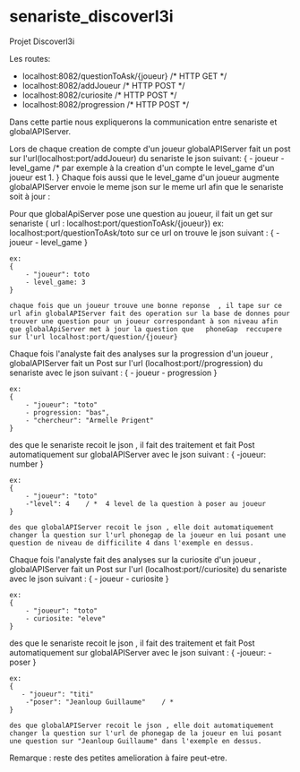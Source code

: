 # senariste_discoverl3i

Projet Discoverl3i

Les routes:
 - localhost:8082/questionToAsk/{joueur}   /* HTTP  GET */
 - localhost:8082/addJoueur    /* HTTP  POST */
 - localhost:8082/curiosite    /* HTTP POST */
 - localhost:8082/progression   /* HTTP POST */

Dans cette partie nous expliquerons la communication entre senariste et globalAPIServer.

Lors de chaque creation de compte d'un joueur globalAPIServer fait un post sur l'url(localhost:port/addJoueur) du senariste le json suivant:
    {
        - joueur
        - level_game  /* par exemple à la creation d'un compte le level_game d'un joueur est 1.
    }
Chaque fois aussi que le level_game d'un joueur augmente globalAPIServer envoie le meme json sur le meme url afin que le senariste soit à jour :
 



Pour que globalApiServer pose une question au joueur, il fait un get sur senariste ( url : localhost:port/questionToAsk/{joueur})
 ex: localhost:port/questionToAsk/toto
 sur ce url on trouve le json suivant :
    {
        - joueur
        - level_game
    }

    ex:
    {
        - "joueur": toto
        - level_game: 3
    }

    chaque fois que un joueur trouve une bonne reponse  , il tape sur ce url afin globalAPIServer fait des operation sur la base de donnes pour trouver une question pour un joueur correspondant à son niveau afin que globalApiServer met à jour la question que   phoneGap  reccupere sur l'url localhost:port/question/{joueur}




Chaque fois l'analyste fait des analyses sur la progression d'un joueur , globalAPIServer fait un Post sur l'url (localhost:port//progression) du senariste avec le json suivant :
    {
        - joueur
        - progression
    }

    ex: 
    {
        - "joueur": "toto"
        - progression: "bas",
        - "chercheur": "Armelle Prigent"
    }
  des que le senariste recoit le json , il fait des traitement et fait Post automatiquement sur globalAPIServer avec le json suivant :
    {
        -joueur: number
    }
    

    ex:
    {
        - "joueur": "toto"
        -"level": 4    / *  4 level de la question à poser au joueur
    }

    des que globalAPIServer recoit le json , elle doit automatiquement changer la question sur l'url phonegap de la joueur en lui posant une question de niveau de difficilite 4 dans l'exemple en dessus.



Chaque fois l'analyste fait des analyses sur la curiosite d'un joueur , globalAPIServer fait un Post sur l'url (localhost:port//curiosite) du senariste avec le json suivant :
    {
        - joueur
        - curiosite
    }

    ex: 
    {
        - "joueur": "toto"
        - curiosite: "eleve"
    }
  des que le senariste recoit le json , il fait des traitement et fait Post automatiquement sur globalAPIServer avec le json suivant :
    {
        -joueur: 
        - poser
    }
    

    ex:
    {
       - "joueur": "titi"
        -"poser": "Jeanloup Guillaume"    / * 
    }

    des que globalAPIServer recoit le json , elle doit automatiquement changer la question sur l'url de phonegap de la joueur en lui posant une question sur "Jeanloup Guillaume" dans l'exemple en dessus.




Remarque : reste des petites amelioration à faire peut-etre.



